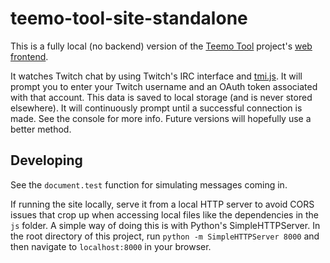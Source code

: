 # teemo-tool-site-standalone

This is a fully local (no backend) version of the
[Teemo Tool](https://github.com/michaelmdresser/teemo-tool) project's
[web frontend](https://github.com/michaelmdresser/teemo-tool-site).

It watches Twitch chat by using Twitch's IRC interface and
[tmi.js](https://github.com/tmijs/tmi.js). It will prompt you to enter your
Twitch username and an OAuth token associated with that account. This data is
saved to local storage (and is never stored elsewhere). It will continuously
prompt until a successful connection is made. See the console for more info.
Future versions will hopefully use a better method.

## Developing

See the `document.test` function for simulating messages coming in.

If running the site locally, serve it from a local HTTP server to avoid CORS issues that crop up when accessing local files like the dependencies in the `js` folder. A simple way of doing this is with Python's SimpleHTTPServer. In the root directory of this project, run `python -m SimpleHTTPServer 8000` and then navigate to `localhost:8000` in your browser.
